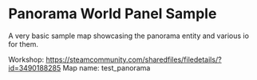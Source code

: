 # Panorama World Panel Sample
A very basic sample map showcasing the panorama entity and various io for them.

Workshop: https://steamcommunity.com/sharedfiles/filedetails/?id=3490188285
Map name: test_panorama

